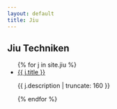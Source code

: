 ```yaml
---
layout: default
title: Jiu
---
```


## Jiu Techniken

<ul>
{% for j in site.jiu %}
  <li><a href="{{ site.url }}{{ site.baseurl }}{{ j.url }}">
        {{ j.title }}
      </a>
      <p class="post-excerpt">{{ j.description | truncate: 160 }}</p>
  </li>
{% endfor %}  
</ul>
